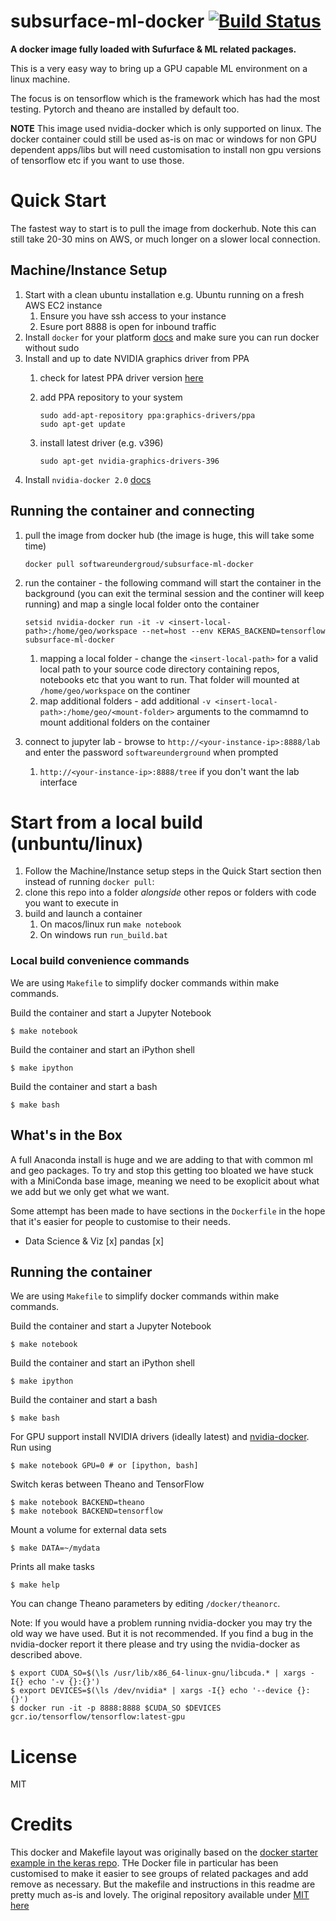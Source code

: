 # subsurface-ml-docker [![Build Status](https://travis-ci.org/softwareunderground/subsurface-ml-docker.svg?branch=master)](https://travis-ci.org/softwareunderground/subsurface-ml-docker)
__A docker image fully loaded with Sufurface & ML related packages.__

This is a very easy way to bring up a GPU capable ML environment on a linux machine. 

The focus is on tensorflow which is the framework which has had the most testing. Pytorch and theano are installed by default too.

**NOTE** This image used nvidia-docker which is only supported on linux. The docker container could still be used as-is on mac or windows for non GPU dependent apps/libs but will need customisation to install non gpu versions of tensorflow etc if you want to use those.

# Quick Start

The fastest way to start is to pull the image from dockerhub. Note this can still take 20-30 mins on AWS, or much longer on a slower local connection.

## Machine/Instance Setup

 1. Start with a clean ubuntu installation e.g. Ubuntu running on a fresh AWS EC2 instance
    1. Ensure you have ssh access to your instance
    1. Esure port 8888 is open for inbound traffic
 1. Install `docker` for your platform [docs](https://docs.docker.com/installation/) and make sure you can run docker without sudo
 1.  Install and up to date NVIDIA graphics driver from PPA
     1. check for latest PPA driver version [here](https://launchpad.net/~graphics-drivers/+archive/ubuntu/ppa)
     1. add PPA repository to your system

            sudo add-apt-repository ppa:graphics-drivers/ppa
            sudo apt-get update
     1. install latest driver (e.g. v396)

            sudo apt-get nvidia-graphics-drivers-396

 1. Install `nvidia-docker 2.0` [docs](https://github.com/NVIDIA/nvidia-docker/wiki/Installation-(version-2.0))

## Running the container and connecting
 1. pull the image from docker hub (the image is huge, this will take some time)

        docker pull softwareundergroud/subsurface-ml-docker

 1. run the container - the following command will start the container in the background (you can exit the terminal session and the continer will keep running) and map a single local folder onto the container
        
        setsid nvidia-docker run -it -v <insert-local-path>:/home/geo/workspace --net=host --env KERAS_BACKEND=tensorflow subsurface-ml-docker
    
    1. mapping a local folder - change the `<insert-local-path>` for a valid local path to your source code directory containing repos, notebooks etc that you want to run. That folder will mounted at `/home/geo/workspace` on the continer
    1. map additional folders - add additional `-v <insert-local-path>:/home/geo/<mount-folder>` arguments to the commamnd to mount additional folders on the container

 1. connect to jupyter lab - browse to `http://<your-instance-ip>:8888/lab` and enter the password `softwareunderground` when prompted
    1. `http://<your-instance-ip>:8888/tree` if you don't want the lab interface


# Start from a local build (unbuntu/linux)
 1. Follow the Machine/Instance setup steps in the Quick Start section then instead of running `docker pull`:
 1. clone this repo into a folder *alongside* other repos or folders with code you want to execute in
 1. build and launch a container
    1. On macos/linux run `make notebook`
    1. On windows run `run_build.bat`

### Local build convenience commands
We are using `Makefile` to simplify docker commands within make commands.

Build the container and start a Jupyter Notebook

    $ make notebook

Build the container and start an iPython shell

    $ make ipython

Build the container and start a bash

    $ make bash

## What's in the Box
A full Anaconda install is huge and we are adding to that with common ml and geo packages. To try and stop this getting too bloated we have stuck with a MiniConda base image, meaning we need to be exoplicit about what we add but we only get what we want.

Some attempt has been made to have sections in the `Dockerfile` in the hope that it's easier for people to customise to their needs.
 
 - Data Science & Viz
 [x] pandas
 [x] 

## Running the container

We are using `Makefile` to simplify docker commands within make commands.

Build the container and start a Jupyter Notebook

    $ make notebook

Build the container and start an iPython shell

    $ make ipython

Build the container and start a bash

    $ make bash

For GPU support install NVIDIA drivers (ideally latest) and
[nvidia-docker](https://github.com/NVIDIA/nvidia-docker). Run using

    $ make notebook GPU=0 # or [ipython, bash]

Switch keras between Theano and TensorFlow

    $ make notebook BACKEND=theano
    $ make notebook BACKEND=tensorflow

Mount a volume for external data sets

    $ make DATA=~/mydata

Prints all make tasks

    $ make help

You can change Theano parameters by editing `/docker/theanorc`.

Note: If you would have a problem running nvidia-docker you may try the old way
we have used. But it is not recommended. If you find a bug in the nvidia-docker report
it there please and try using the nvidia-docker as described above.

    $ export CUDA_SO=$(\ls /usr/lib/x86_64-linux-gnu/libcuda.* | xargs -I{} echo '-v {}:{}')
    $ export DEVICES=$(\ls /dev/nvidia* | xargs -I{} echo '--device {}:{}')
    $ docker run -it -p 8888:8888 $CUDA_SO $DEVICES gcr.io/tensorflow/tensorflow:latest-gpu

# License
MIT

# Credits
This docker and Makefile layout was originally based on the [docker starter example in the keras repo](https://github.com/keras-team/keras/tree/master/docker). THe Docker file in particular has been customised to make it easier to see groups of related packages and add remove as necessary. But the makefile and instructions in this readme are pretty much as-is and lovely. The original repository available under [MIT here](https://github.com/keras-team/keras/blob/master/LICENSE)